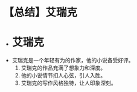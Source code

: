 # 【总结】艾瑞克

-   # 艾瑞克
-   艾瑞克是一个年轻有为的作家，他的小说备受好评。
    1.  艾瑞克的作品充满了想象力和深度。
    2.  他的小说情节扣人心弦，引人入胜。
    3.  艾瑞克的写作风格独特，让人印象深刻。